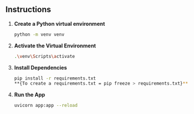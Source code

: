 ## Instructions

1. **Create a Python virtual environment**  
   ```bash
   python -m venv venv
2. **Activate the Virtual Environment**
   ```bash
   .\venv\Scripts\activate
3. **Install Dependencies**
   ```bash
   pip install -r requirements.txt
   **{To create a requirements.txt = pip freeze > requirements.txt}**
4. **Run the App**
   ```bash
   uvicorn app:app --reload

 